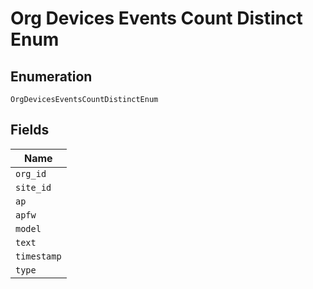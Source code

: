 
# Org Devices Events Count Distinct Enum

## Enumeration

`OrgDevicesEventsCountDistinctEnum`

## Fields

| Name |
|  --- |
| `org_id` |
| `site_id` |
| `ap` |
| `apfw` |
| `model` |
| `text` |
| `timestamp` |
| `type` |

